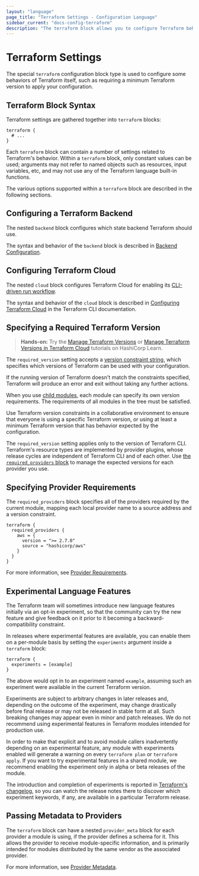 ```yaml
---
layout: "language"
page_title: "Terraform Settings - Configuration Language"
sidebar_current: "docs-config-terraform"
description: "The terraform block allows you to configure Terraform behavior, including the Terraform version, backend, integration with Terraform Cloud, and required providers."
---
```


# Terraform Settings

The special `terraform` configuration block type is used to configure some
behaviors of Terraform itself, such as requiring a minimum Terraform version to
apply your configuration.

## Terraform Block Syntax

Terraform settings are gathered together into `terraform` blocks:

```hcl
terraform {
  # ...
}
```

Each `terraform` block can contain a number of settings related to Terraform's
behavior. Within a `terraform` block, only constant values can be used;
arguments may not refer to named objects such as resources, input variables,
etc, and may not use any of the Terraform language built-in functions.

The various options supported within a `terraform` block are described in the
following sections.

## Configuring a Terraform Backend

The nested `backend` block configures which state backend Terraform should use.

The syntax and behavior of the `backend` block is described in [Backend
Configuration](/docs/language/settings/backends/configuration.html).

## Configuring Terraform Cloud

The nested `cloud` block configures Terraform Cloud for enabling its
[CLI-driven run workflow](/docs/cloud/run/cli.html).

The syntax and behavior of the `cloud` block is described in [Configuring
Terraform Cloud](/docs/cli/configuring-terraform-cloud/index.html) in the
Terraform CLI documentation.

## Specifying a Required Terraform Version

> **Hands-on:** Try the [Manage Terraform Versions](https://learn.hashicorp.com/tutorials/terraform/versions?in=terraform/configuration-language)  or [Manage Terraform Versions in Terraform Cloud](https://learn.hashicorp.com/tutorials/terraform/cloud-versions?in=terraform/cloud) tutorials on HashiCorp Learn.

The `required_version` setting accepts a [version constraint
string,](/docs/language/expressions/version-constraints.html) which specifies which versions of Terraform
can be used with your configuration.

If the running version of Terraform doesn't match the constraints specified,
Terraform will produce an error and exit without taking any further actions.

When you use [child modules](/docs/language/modules/index.html), each module can specify its own
version requirements. The requirements of all modules in the tree must be
satisfied.

Use Terraform version constraints in a collaborative environment to
ensure that everyone is using a specific Terraform version, or using at least
a minimum Terraform version that has behavior expected by the configuration.

The `required_version` setting applies only to the version of Terraform CLI.
Terraform's resource types are implemented by provider plugins,
whose release cycles are independent of Terraform CLI and of each other.
Use [the `required_providers` block](/docs/language/providers/requirements.html) to manage
the expected versions for each provider you use.

## Specifying Provider Requirements

[inpage-source]: #specifying-provider-requirements

The `required_providers` block specifies all of the providers required by the
current module, mapping each local provider name to a source address and a
version constraint.

```hcl
terraform {
  required_providers {
    aws = {
      version = ">= 2.7.0"
      source = "hashicorp/aws"
    }
  }
}
```

For more information, see [Provider Requirements](/docs/language/providers/requirements.html).

## Experimental Language Features

The Terraform team will sometimes introduce new language features initially via
an opt-in experiment, so that the community can try the new feature and give
feedback on it prior to it becoming a backward-compatibility constraint.

In releases where experimental features are available, you can enable them on
a per-module basis by setting the `experiments` argument inside a `terraform`
block:

```hcl
terraform {
  experiments = [example]
}
```

The above would opt in to an experiment named `example`, assuming such an
experiment were available in the current Terraform version.

Experiments are subject to arbitrary changes in later releases and, depending on
the outcome of the experiment, may change drastically before final release or
may not be released in stable form at all. Such breaking changes may appear
even in minor and patch releases. We do not recommend using experimental
features in Terraform modules intended for production use.

In order to make that explicit and to avoid module callers inadvertently
depending on an experimental feature, any module with experiments enabled will
generate a warning on every `terraform plan` or `terraform apply`. If you
want to try experimental features in a shared module, we recommend enabling the
experiment only in alpha or beta releases of the module.

The introduction and completion of experiments is reported in
[Terraform's changelog](https://github.com/hashicorp/terraform/blob/main/CHANGELOG.md),
so you can watch the release notes there to discover which experiment keywords,
if any, are available in a particular Terraform release.

## Passing Metadata to Providers

The `terraform` block can have a nested `provider_meta` block for each
provider a module is using, if the provider defines a schema for it. This
allows the provider to receive module-specific information, and is primarily
intended for modules distributed by the same vendor as the associated provider.

For more information, see [Provider Metadata](/docs/internals/provider-meta.html).
